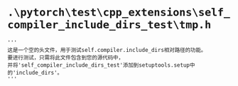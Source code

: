# `.\pytorch\test\cpp_extensions\self_compiler_include_dirs_test\tmp.h`

```
'''
这是一个空的头文件，用于测试self.compiler.include_dirs相对路径的功能。
要进行测试，只需将此文件包含到您的源代码中，
并将'self_compiler_include_dirs_test'添加到setuptools.setup中的'include_dirs'。
'''
```
